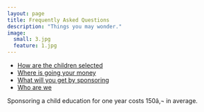 ```yaml
---
layout: page
title: Frequently Asked Questions
description: "Things you may wonder."
image:
  small: 3.jpg
  feature: 1.jpg
---
```



- [How are the children selected](#criteria)
- [Where is going your money](#money)
- [What will you get by sponsoring](#receive)
- [Who are we](#we)

Sponsoring a child education for one year costs 150â‚¬ in average.

